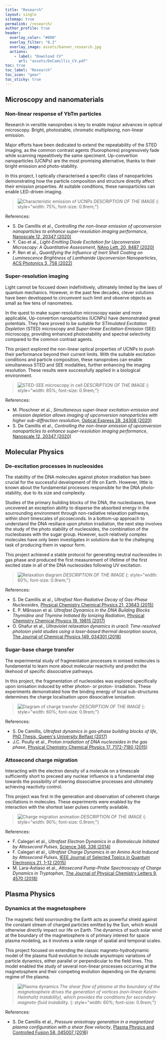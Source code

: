 ```yaml
---
title: "Research"
layout: single
sitemap: true
permalink: /research/
author_profile: true
header:
  overlay_color: "#000"
  overlay_filter: "0.2"
  overlay_image: assets/banner_research.jpg
  actions:
    - label: "Download CV"
      url: "assets/DeCamillis_CV.pdf"
toc: true
toc_label: "Research"
toc_icon: "gear"
toc_sticky: true
---
```



## Microscopy and nanomaterials


### Non-linear response of YbTm particles

Research in versitile nanoprobes is key to enable majour advances in optical microscopy. Bright, photostable, chromatic multiplexing, non-linear emission.

Major efforts have been dedicated to extend the repeatability of the STED imaging, as the common contrast agents (fluorophores) progressively fade while scanning repeatitively the same speciment. Up-convertion nanoparticles (UCNPs) are the most promising alternative, thanks to their bright emission and photo-stability.

In this project, I optically characterised a specific class of nanoparticles demonstrating how the particle composition and structure directly affect their emission properties. At suitable conditions, these nanoparticles can enable LED-driven imaging.

>![Characteristic emission of UCNPs](/assets/research/ucnps.png)
>*DESCRIPTION OF THE IMAGE*
{: style="width: 75%; font-size: 0.9rem;"}

References:
- S. De Camillis et al., *Controlling the non-linear emission of upconversion nanoparticles to enhance super-resolution imaging performance*, [Nanoscale 12, 20347 (2020)](https://doi.org/10.1039/D0NR04809G)
- Y. Cao et al., *Light-Emitting Diode Excitation for Upconversion Microscopy: A Quantitative Assessment*, [NAno Lett. 20, 8487 (2020)](https://doi.org/10.1021/acs.nanolett.0c02697)
- P. Ren et al., *Quantifying the Influence of Inert Shell Coating on Luminescence Brightness of Lanthanide Upconversion Nanoparticles*, [ACS Photonics 3, 758 (2022)](https://doi.org/10.1021/acsphotonics.1c01695)


### Super-resolution imaging

Light cannot be focused down indefinitively, ultimately limited by the laws of quantum mechanics. However, in the past few decades, clever solutions have been developped to circumvent such limit and observe objects as small as few tens of nanometres.

In the quest to make super-resolution microscopy easier and more applicable, Up-convertion nanoparticles (UCNPs) have demonstrated great potentials. They have proved to be suitable for *STimulated Excitation Depletion* (STED) microscopy and *Super-linear Excitation-Emission* (SEE) microscopy, providing enhanced photostability and spectral selectivity compared to the common contrast agents. 

This project explored the non-linear optical properties of UCNPs to push their performance beyond their current limits. With the suitable excitation conditions and particle composition, these nanoprobes can enable simultaneous STED and SEE modalities, further enhancing the imaging resolution. These results were successfully applied in a biological environment.

>![STED-SEE microscopy in cell](/assets/research/ucnp_in_cells.png)
>*DESCRIPTION OF THE IMAGE*
{: style="width: 65%; font-size: 0.9rem;"}

References:

- M. Ploschner et al., *Simultaneous super-linear excitation-emission and emission depletion allows imaging of upconversion nanoparticles with higher sub-diffraction resolution*, [Optical Express 28, 24308 (2020)](https://doi.org/10.1364/OE.400651)
- S. De Camillis et al., *Controlling the non-linear emission of upconversion nanoparticles to enhance super-resolution imaging performance*, [Nanoscale 12, 20347 (2020)](https://doi.org/10.1039/D0NR04809G)


## Molecular Physics


### De-excitation processes in nucleosides

The stability of the DNA molecules against photon irradiation has been crucial for the successful development of life on Earth. However, little is known about the fundamental processes responsible for the DNA photo-stability, due to its size and complexity.

Studies of the primary building blocks of the DNA, the nucleobases, have uncovered an exception ability to disperse the absorbed energy in the sourrounding environment through non-radiative relaxation pathways, within short timescales of picoseconds. In a bottom-up approach to understand the DNA resiliace upon photon irradiation, the next step involves the study of the photo stability of nucleosides, the combination of the nucleobases with the sugar group. However, such relatively complex molecules have only been investigates in solutions due to the challeging task of producing them in vapour form.

This project achieved a stable protocol for generating neutral nucleosides in gas phase and produced the first measurement of lifetime of the first excited state in all of the DNA nucleosides following UV excitation.

>![Relaxation diagram](/assets/research/relaxation_dynamics.png)
>*DESCRIPTION OF THE IMAGE*
{: style="width: 60%; font-size: 0.9rem;"}

References:
- S. De Camillis at al., *Ultrafast Non-Radiative Decay of Gas-Phase Nucleosides*, [Physical Chemistry Chemical Physics 21, 23643 (2015)](https://dx.doi.org/10.1039/C5CP03806E)
- E. P. Månsson et al. *Ultrafast Dynamics in the DNA Building Blocks Thymidine and Thymine Initiated By Ionizing Radiation*, [Physical Chemistry Chemical Physics 19, 19815 (2017)](https://dx.doi.org/10.1039/C7CP02803B)
- O. Ghafur et al., *Ultraviolet relaxation dynamics in uracil: Time-resolved photoion yield studies using a laser-based thermal desorption source*, [The Journal of Chemical Physics 149, 034301 (2018)](https://dx.doi.org/10.1063/1.5034419)


### Sugar-base charge transfer

The experimental study of fragmentation processes in ionised molecules is fundamental to learn more about molecular reactivity and predict the likehood of specific dissociative pathways.

In this project, the fragmentation of nucleosides was explored specifically upon ionisation induced by either photon- or proton- irradiation. These experiments demonstrated how the binding energy of local sub-structures determines the charge localisation upon dissociative ionisation.

>![Diagram of charge transfer](/assets/research/charge_transfer.png)
>*DESCRIPTION OF THE IMAGE*
{: style="width: 60%; font-size: 0.9rem;"}

References:
- S. De Camillis, *Ultrafast dynamics in gas-phase building blocks of life*, [PhD Thesis, Queen's University Belfast (2017)](https://pure.qub.ac.uk/files/546317984/Thesis_DeCamillis.pdf)
- J.C. Poully et al., *Proton irradiation of DNA nucleosides in the gas phase*, [Physical Chemistry Chemical Physics 17, 7172-7180 (2015)](https://dx.doi.org/10.1039/C4CP05303F)



### Attosecond charge migration

Interacting with the electron density of a molecule on a timescale sufficiently short to preceed any nuclear influence is a fundamental step towards the possibility of steering dissociative processes and ultimately achieving reactivity control.

This project was first in the generation and observation of coherent charge oscillations in molecules. These experiments were enabled by the interaction with the shortest laser pulses currently available.

>![Charge migration animation](/assets/research/charge_migration.png)
>*DESCRIPTION OF THE IMAGE*
{: style="width: 90%; font-size: 0.9rem;"}

References:
- F. Calegari et al., *Ultrafast Electron Dynamics in a Biomolecule Initiated by Attosecond Pulses*, [Science 346, 336 (2014)](https://dx.doi.org/10.1126/science.1254061)
- F. Calegari et al., *Ultrafast Charge Dynamics in an Amino Acid Induced by Attosecond Pulses*, [IEEE Journal of Selected Topics in Quantum Electronics 21, 1-12 (2015)](https://dx.doi.org/10.1109/JSTQE.2015.2419218)
- M. Lara-Astiaso et al., *Attosecond Pump-Probe Spectroscopy of Charge Dynamics in Tryptophan*, [The Journal of Physical Chemistry Letters 9, 4570 (2018)](https://dx.doi.org/10.1021/acs.jpclett.8b01786)


## Plasma Physics


### Dynamics at the magnetosphere


The magnetic field sourrounding the Earth acts as powerful shield against the constant stream of charged particles emitted by the Sun, which would otherwise directly impact our life on Earth. The dynamics of such solar wind at the boundary of the magnetosphere is of primary interest for space plasma modeling, as it involves a wide range of spatial and temporal scales.

This project focused on extending the classic magneto-hydrodynamic model of the plasma fluid evolution to include anysotropic variations of particle dynamics, either parallel or perpendicular to the field lines. This model enabled the study of several non-linear processes occurring at the magnetosphere and their competing evolution depending on the dynamic regime of the plasma.

>![Plasma dynamics](/assets/research/plasma_dynamics.png)
>*The shear flow of plasma at the boundary of the magnetosphere drives the generation of vortices (non-linear Kelvin-Helmholtz instability), which provides the conditions for secondary magneto-fluid instability.*
{: style="width: 60%; font-size: 0.9rem;"}

References:
- S. De Camillis et al., *Pressure anisotropy generation in a magnetized plasma configuration with a shear flow velocity*, [Plasma Physics and Controlled Fusion 58, 045007 (2016)](https://doi.org/10.1088/0741-3335/58/4/045007)